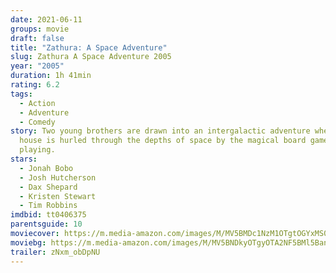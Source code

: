 ```yaml
---
date: 2021-06-11
groups: movie
draft: false
title: "Zathura: A Space Adventure"
slug: Zathura A Space Adventure 2005
year: "2005"
duration: 1h 41min
rating: 6.2
tags:
  - Action
  - Adventure
  - Comedy
story: Two young brothers are drawn into an intergalactic adventure when their
  house is hurled through the depths of space by the magical board game they are
  playing.
stars:
  - Jonah Bobo
  - Josh Hutcherson
  - Dax Shepard
  - Kristen Stewart
  - Tim Robbins
imdbid: tt0406375
parentsguide: 10
moviecover: https://m.media-amazon.com/images/M/MV5BMDc1NzM1OTgtOGYxMS00ZWE1LWEzZWMtNWEyOTI2NDJjOTU2XkEyXkFqcGdeQXVyNjQzNzA2NjM@._V1_FMjpg_UX960_.jpg
moviebg: https://m.media-amazon.com/images/M/MV5BNDkyOTgyOTA2NF5BMl5BanBnXkFtZTgwOTEzMzMyMDI@._V1_FMjpg_UX1280_.jpg
trailer: zNxm_obDpNU
---
```

